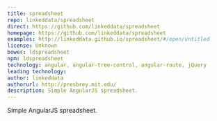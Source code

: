```yaml
---
title: spreadsheet
repo: linkeddata/spreadsheet
direct: https://github.com/linkeddata/spreadsheet
homepage: https://github.com/linkeddata/spreadsheet
examples: http://linkeddata.github.io/spreadsheet/#/open/untitled
license: Unknown
bower: ldspreadsheet
npm: ldspreadsheet
technology: angular, angular-tree-control, angular-route, jQuery
leading technology:
author: linkeddata
authorurl: http://presbrey.mit.edu/
description: Simple AngularJS spreadsheet.
---
```


Simple AngularJS spreadsheet.